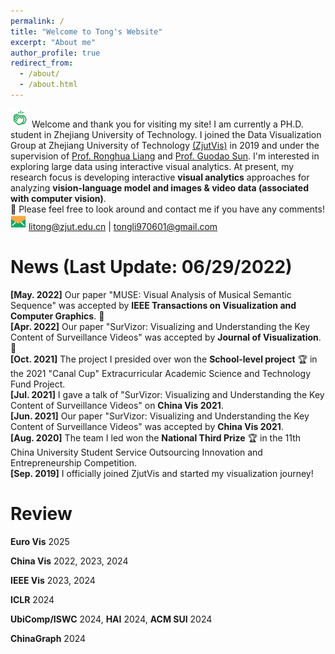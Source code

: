 ```yaml
---
permalink: /
title: "Welcome to Tong's Website"
excerpt: "About me"
author_profile: true
redirect_from: 
  - /about/
  - /about.html
---
```


<img src="/images/clap.png" width="30px" height="30px"> Welcome and thank you for visiting my site! I am currently a PH.D. student in Zhejiang University of Technology. I joined the Data Visualization Group at Zhejiang University of Technology [(ZjutVis)](https://zjutvis.org/) in 2019 and under the supervision of [Prof. Ronghua Liang](https://scholar.google.com/citations?user=fbvnBG4AAAAJ&hl=en) and [Prof. Guodao Sun](https://godoorsun.org/). I'm interested in exploring large data using interactive visual analytics. At present, my research focus is developing interactive <strong>visual analytics</strong> approaches for analyzing <strong>vision-language model and images & video data (associated with computer vision)</strong>.                   
👀 Please feel free to look around and contact me if you have any comments!                      
<img src="/images/email.png" width="25px" height="25px"> litong@zjut.edu.cn  |  tongli970601@gmail.com

News (Last Update: 06/29/2022)
======
<strong>[May. 2022]</strong> Our paper "MUSE: Visual Analysis of Musical Semantic Sequence" was accepted by <strong>IEEE Transactions on Visualization and Computer Graphics</strong>. 🎉                                                                                               
<strong>[Apr. 2022]</strong> Our paper "SurVizor: Visualizing and Understanding the Key Content of Surveillance Videos" was accepted by <strong>Journal of Visualization</strong>. 🎉                                                                                     
<strong>[Oct. 2021]</strong> The project I presided over won the <strong>School-level project</strong> 🏆 in the 2021 "Canal Cup" Extracurricular Academic Science and Technology Fund Project.                                                              
<strong>[Jul. 2021]</strong> I gave a talk of "SurVizor: Visualizing and Understanding the Key Content of Surveillance Videos" on <strong>China Vis 2021</strong>.                                                                                                                                         
<strong>[Jun. 2021]</strong> Our paper "SurVizor: Visualizing and Understanding the Key Content of Surveillance Videos" was accepted by <strong>China Vis 2021</strong>.                                  
<strong>[Aug. 2020]</strong> The team I led won the <strong>National Third Prize</strong> 🏆 in the 11th China University Student Service Outsourcing Innovation and Entrepreneurship Competition.                                            
<strong>[Sep. 2019]</strong> I officially joined ZjutVis and started my visualization journey!                                                                                                                                                                           

<!--Education
======
<img src="/images/hat.png" width="30px" height="30px"> Ph.D. in Computer Science and Technology, Zhejiang University of Technology. 2019 - Now                          
<img src="/images/hat.png" width="30px" height="30px"> B.E. in Software Engineering, Tianjin Normal University. 2015 - 2019              -->
          

Review
======
<strong>Euro Vis</strong> 2025

<strong>China Vis</strong> 2022, 2023, 2024

<strong>IEEE Vis</strong> 2023, 2024

<strong>ICLR</strong> 2024

<strong>UbiComp/ISWC</strong> 2024, <strong>HAI</strong> 2024, <strong>ACM SUI</strong> 2024

<strong>ChinaGraph</strong> 2024
